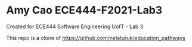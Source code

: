# Amy Cao ECE444-F2021-Lab3
Created for ECE444 Software Engineering UofT - Lab 3

This repo is a clone of https://github.com/nelaturuk/education_pathways

